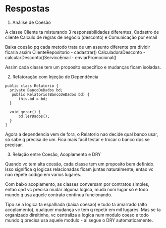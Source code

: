 # Respostas

 1. Análise de Coesão

  A classe Cliente ta misturando 3 responsabilidades diferentes, Cadastro de cliente Calculo de regras de negócio (desconto) e Comunicação por email

  Baixa coesão pq cada metodo trata de um assunto diferente pra dividir ficaria assim
  ClienteRepositorio - cadastrar()
  CalculadoraDesconto - calcularDesconto()ServicoEmail - enviarPromocional()

  Assim cada classe tem um proposito especifico e mudanças ficam isoladas.

  2. Refatoração com Injeção de Dependência



    public class Relatorio {
      private BancoDeDados bd;
       public Relatorio(BancoDeDados bd) {
          this.bd = bd;
      }

      void gerar() {
          bd.lerDados();
      }
    }

  Agora a dependencia vem de fora, o Relatorio nao decide qual banco usar, só sabe q precisa de um. Fica mais facil
  testar e trocar o banco dps se precisar.

  3. Relação entre Coesão, Acoplamento e DRY

  Quando vc tem alta coesão, cada classe tem um proposito bem definido. Isso significa q logicas relacionadas ficam
  juntas naturalmente, entao vc nao repete codigo em varios lugares.

  Com baixo acoplamento, as classes conversam por contratos simples, entao qnd vc precisa mudar alguma logica, muda
  num lugar só e todo mundo q usa aquele contrato continua funcionando.

  Tipo se a logica ta espalhada (baixa coesao) e tudo ta amarrado (alto acoplamento), qualquer mudança vc tem q repetir em mil lugares. Mas se ta organizado direitinho, vc centraliza a logica num modulo coeso e todo mundo q precisa usa aquele modulo - ai segue o DRY automaticamente.
